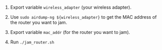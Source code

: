 1. Export variable `wireless_adapter` (your wireless adapter).

2. Use `sudo airdump-ng ${wireless_adapter}` to get the MAC address of the router you want to jam.

3. Export variable `mac_addr` (for the router you want to jam).

4. Run `./jam_router.sh`
